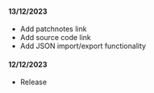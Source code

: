 #### 13/12/2023
- Add patchnotes link
- Add source code link
- Add JSON import/export functionality

#### 12/12/2023
- Release